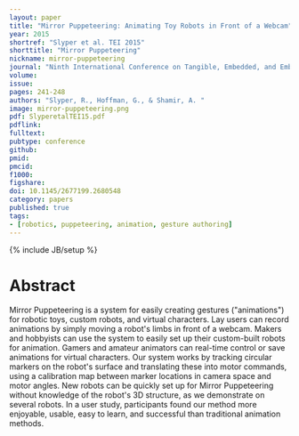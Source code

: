```yaml
---
layout: paper
title: "Mirror Puppeteering: Animating Toy Robots in Front of a Webcam"
year: 2015
shortref: "Slyper et al. TEI 2015"
shorttitle: "Mirror Puppeteering"
nickname: mirror-puppeteering
journal: "Ninth International Conference on Tangible, Embedded, and Embodied Interaction"
volume:
issue: 
pages: 241-248 
authors: "Slyper, R., Hoffman, G., & Shamir, A. "
image: mirror-puppeteering.png
pdf: SlyperetalTEI15.pdf
pdflink: 
fulltext:  
pubtype: conference
github: 
pmid:  
pmcid: 
f1000: 
figshare: 
doi: 10.1145/2677199.2680548
category: papers
published: true
tags:
- [robotics, puppeteering, animation, gesture authoring]
---
```

{% include JB/setup %}

# Abstract 

Mirror Puppeteering is a system for easily creating gestures ("animations") for robotic toys, custom robots, and virtual characters. Lay users can record animations by simply moving a robot's limbs in front of a webcam. Makers and hobbyists can use the system to easily set up their custom-built robots for animation. Gamers and amateur animators can real-time control or save animations for virtual characters. Our system works by tracking circular markers on the robot's surface and translating these into motor commands, using a calibration map between marker locations in camera space and motor angles. New robots can be quickly set up for Mirror Puppeteering without knowledge of the robot's 3D structure, as we demonstrate on several robots. In a user study, participants found our method more enjoyable, usable, easy to learn, and successful than traditional animation methods.

